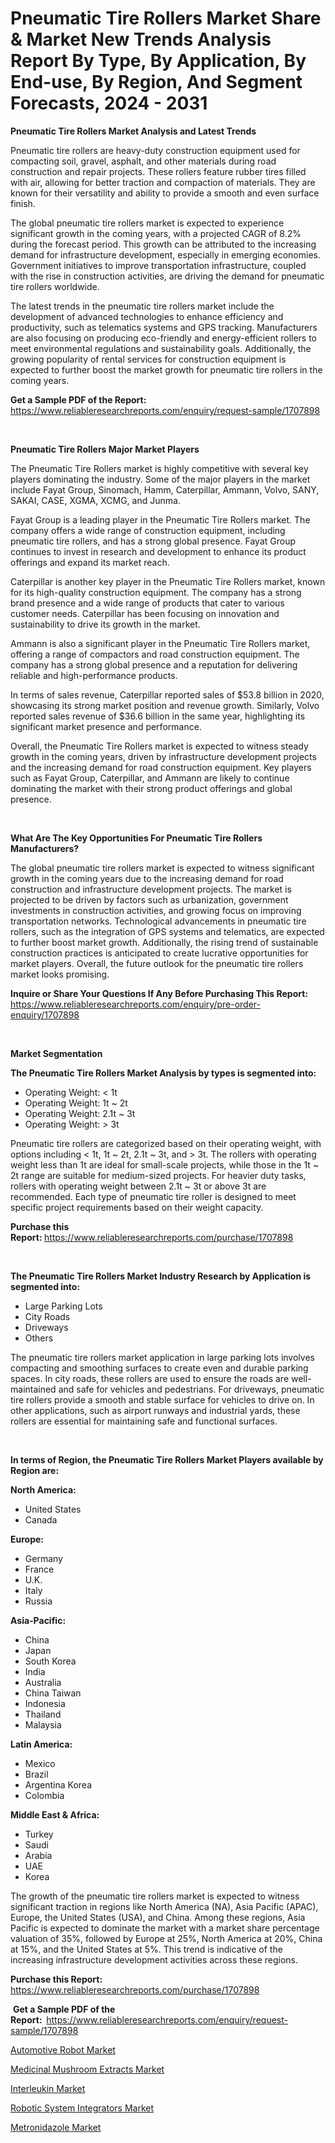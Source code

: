 <p><h1>Pneumatic Tire Rollers Market Share & Market New Trends Analysis Report By Type, By Application, By End-use, By Region, And Segment Forecasts, 2024 - 2031</h1></p><p><strong>Pneumatic Tire Rollers Market Analysis and Latest Trends</strong></p>
<p><p>Pneumatic tire rollers are heavy-duty construction equipment used for compacting soil, gravel, asphalt, and other materials during road construction and repair projects. These rollers feature rubber tires filled with air, allowing for better traction and compaction of materials. They are known for their versatility and ability to provide a smooth and even surface finish.</p><p>The global pneumatic tire rollers market is expected to experience significant growth in the coming years, with a projected CAGR of 8.2% during the forecast period. This growth can be attributed to the increasing demand for infrastructure development, especially in emerging economies. Government initiatives to improve transportation infrastructure, coupled with the rise in construction activities, are driving the demand for pneumatic tire rollers worldwide.</p><p>The latest trends in the pneumatic tire rollers market include the development of advanced technologies to enhance efficiency and productivity, such as telematics systems and GPS tracking. Manufacturers are also focusing on producing eco-friendly and energy-efficient rollers to meet environmental regulations and sustainability goals. Additionally, the growing popularity of rental services for construction equipment is expected to further boost the market growth for pneumatic tire rollers in the coming years.</p></p>
<p><strong>Get a Sample PDF of the Report:&nbsp;</strong> <a href="https://www.reliableresearchreports.com/enquiry/request-sample/1707898">https://www.reliableresearchreports.com/enquiry/request-sample/1707898</a></p>
<p>&nbsp;</p>
<p><strong>Pneumatic Tire Rollers Major Market Players</strong></p>
<p><p>The Pneumatic Tire Rollers market is highly competitive with several key players dominating the industry. Some of the major players in the market include Fayat Group, Sinomach, Hamm, Caterpillar, Ammann, Volvo, SANY, SAKAI, CASE, XGMA, XCMG, and Junma.</p><p>Fayat Group is a leading player in the Pneumatic Tire Rollers market. The company offers a wide range of construction equipment, including pneumatic tire rollers, and has a strong global presence. Fayat Group continues to invest in research and development to enhance its product offerings and expand its market reach.</p><p>Caterpillar is another key player in the Pneumatic Tire Rollers market, known for its high-quality construction equipment. The company has a strong brand presence and a wide range of products that cater to various customer needs. Caterpillar has been focusing on innovation and sustainability to drive its growth in the market.</p><p>Ammann is also a significant player in the Pneumatic Tire Rollers market, offering a range of compactors and road construction equipment. The company has a strong global presence and a reputation for delivering reliable and high-performance products.</p><p>In terms of sales revenue, Caterpillar reported sales of $53.8 billion in 2020, showcasing its strong market position and revenue growth. Similarly, Volvo reported sales revenue of $36.6 billion in the same year, highlighting its significant market presence and performance.</p><p>Overall, the Pneumatic Tire Rollers market is expected to witness steady growth in the coming years, driven by infrastructure development projects and the increasing demand for road construction equipment. Key players such as Fayat Group, Caterpillar, and Ammann are likely to continue dominating the market with their strong product offerings and global presence.</p></p>
<p>&nbsp;</p>
<p><strong>What Are The Key Opportunities For Pneumatic Tire Rollers Manufacturers?</strong></p>
<p><p>The global pneumatic tire rollers market is expected to witness significant growth in the coming years due to the increasing demand for road construction and infrastructure development projects. The market is projected to be driven by factors such as urbanization, government investments in construction activities, and growing focus on improving transportation networks. Technological advancements in pneumatic tire rollers, such as the integration of GPS systems and telematics, are expected to further boost market growth. Additionally, the rising trend of sustainable construction practices is anticipated to create lucrative opportunities for market players. Overall, the future outlook for the pneumatic tire rollers market looks promising.</p></p>
<p><strong>Inquire or Share Your Questions If Any Before Purchasing This Report:</strong> <a href="https://www.reliableresearchreports.com/enquiry/pre-order-enquiry/1707898">https://www.reliableresearchreports.com/enquiry/pre-order-enquiry/1707898</a></p>
<p>&nbsp;</p>
<p><strong>Market Segmentation</strong></p>
<p><strong>The Pneumatic Tire Rollers Market Analysis by types is segmented into:</strong></p>
<p><ul><li>Operating Weight: < 1t</li><li>Operating Weight: 1t ~ 2t</li><li>Operating Weight: 2.1t ~ 3t</li><li>Operating Weight: > 3t</li></ul></p>
<p><p>Pneumatic tire rollers are categorized based on their operating weight, with options including < 1t, 1t ~ 2t, 2.1t ~ 3t, and > 3t. The rollers with operating weight less than 1t are ideal for small-scale projects, while those in the 1t ~ 2t range are suitable for medium-sized projects. For heavier duty tasks, rollers with operating weight between 2.1t ~ 3t or above 3t are recommended. Each type of pneumatic tire roller is designed to meet specific project requirements based on their weight capacity.</p></p>
<p><strong>Purchase this Report:&nbsp;</strong><a href="https://www.reliableresearchreports.com/purchase/1707898">https://www.reliableresearchreports.com/purchase/1707898</a></p>
<p>&nbsp;</p>
<p><strong>The Pneumatic Tire Rollers Market Industry Research by Application is segmented into:</strong></p>
<p><ul><li>Large Parking Lots</li><li>City Roads</li><li>Driveways</li><li>Others</li></ul></p>
<p><p>The pneumatic tire rollers market application in large parking lots involves compacting and smoothing surfaces to create even and durable parking spaces. In city roads, these rollers are used to ensure the roads are well-maintained and safe for vehicles and pedestrians. For driveways, pneumatic tire rollers provide a smooth and stable surface for vehicles to drive on. In other applications, such as airport runways and industrial yards, these rollers are essential for maintaining safe and functional surfaces.</p></p>
<p>&nbsp;</p>
<p><strong>In terms of Region, the Pneumatic Tire Rollers Market Players available by Region are:</strong></p>
<p>
    <p> <strong> North America: </strong>
        <ul>
            <li>United States</li>
            <li>Canada</li>
        </ul>
        </p> 
    <p> <strong> Europe: </strong>
        <ul>
            <li>Germany</li>
            <li>France</li>
            <li>U.K.</li>
            <li>Italy</li>
            <li>Russia</li>
        </ul>
        </p> 
    <p> <strong> Asia-Pacific: </strong>
        <ul>
            <li>China</li>
            <li>Japan</li>
            <li>South Korea</li>
            <li>India</li>
            <li>Australia</li>
            <li>China Taiwan</li>
            <li>Indonesia</li>
            <li>Thailand</li>
            <li>Malaysia</li>
        </ul>
        </p> 
    <p> <strong> Latin America: </strong>
        <ul>
            <li>Mexico</li>
            <li>Brazil</li>
            <li>Argentina Korea</li>
            <li>Colombia</li>
        </ul>
        </p> 
    <p> <strong> Middle East & Africa: </strong>
        <ul>
            <li>Turkey</li>
            <li>Saudi</li>
            <li>Arabia</li>
            <li>UAE</li>
            <li>Korea</li>
        </ul>
    </p>
    </p>
<p><p>The growth of the pneumatic tire rollers market is expected to witness significant traction in regions like North America (NA), Asia Pacific (APAC), Europe, the United States (USA), and China. Among these regions, Asia Pacific is expected to dominate the market with a market share percentage valuation of 35%, followed by Europe at 25%, North America at 20%, China at 15%, and the United States at 5%. This trend is indicative of the increasing infrastructure development activities across these regions.</p></p>
<p><strong>Purchase this Report: </strong><a href="https://www.reliableresearchreports.com/purchase/1707898">https://www.reliableresearchreports.com/purchase/1707898</a></p>
<p>&nbsp;<strong>Get a Sample PDF of the Report:&nbsp;&nbsp;</strong><a href="https://www.reliableresearchreports.com/enquiry/request-sample/1707898">https://www.reliableresearchreports.com/enquiry/request-sample/1707898</a></p>
<p><strong></strong></p>
<p><p><a href="https://github.com/sonuprakash1/Market-Research-Report-List-1/blob/main/automotive-robot-market.md">Automotive Robot Market</a></p><p><a href="https://medium.com/@ameliahaleyi77567/medicinal-mushroom-extracts-market-size-and-market-trends-complete-industry-overview-2024-to-2031-96108d1ab67e">Medicinal Mushroom Extracts Market</a></p><p><a href="https://medium.com/@shanieprice69879/interleukin-market-outlook-industry-overview-and-forecast-2024-to-2031-ee26ef56ed9e">Interleukin Market</a></p><p><a href="https://github.com/jhcraigie/Market-Research-Report-List-2/blob/main/robotic-system-integrators-market.md">Robotic System Integrators Market</a></p><p><a href="https://medium.com/@ameliahaleyi77567/metronidazole-market-size-market-outlook-and-market-forecast-2024-to-2031-8c06554f3833">Metronidazole Market</a></p></p>